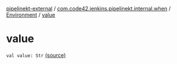 [pipelinekt-external](../../index.md) / [com.code42.jenkins.pipelinekt.internal.when](../index.md) / [Environment](index.md) / [value](./value.md)

# value

`val value: Str` [(source)](https://github.com/code42/pipelinekt/tree/master/internal/src/main/kotlin/com/code42/jenkins/pipelinekt/internal/when/Environment.kt#L7)